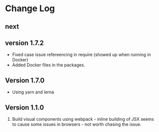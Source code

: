 # Change Log

## next

## version 1.7.2

- Fixed case issue refereencing in require (showed up when running in Docker)
- Added Docker files in the packages.

## Version 1.7.0

- Using yarn and lerna

## Version 1.1.0

1. Build visual components using webpack - inline building of JSX seems to cause some issues in browsers - not worth chasing the issue.
